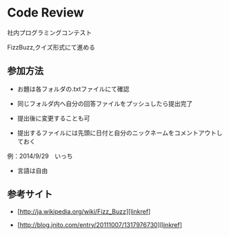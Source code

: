 # Code Review

社内プログラミングコンテスト

FizzBuzz,クイズ形式にて進める

## 参加方法

* お題は各フォルダの.txtファイルにて確認

* 同じフォルダ内へ自分の回答ファイルをプッシュしたら提出完了

* 提出後に変更することも可

* 提出するファイルには先頭に日付と自分のニックネームをコメントアウトしておく

例：2014/9/29　いっち

* 言語は自由

## 参考サイト

* [http://ja.wikipedia.org/wiki/Fizz_Buzz][linkref]

* [http://blog.jnito.com/entry/20111007/1317976730][linkref]